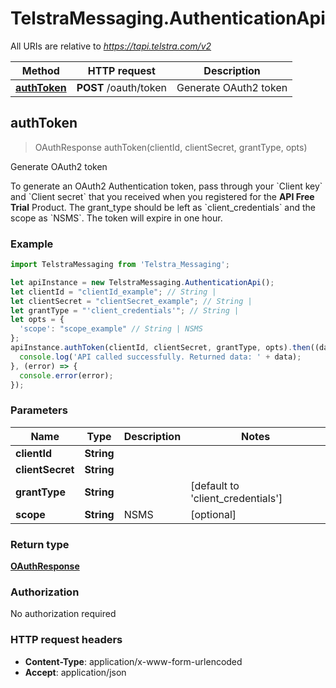 # TelstraMessaging.AuthenticationApi

All URIs are relative to *https://tapi.telstra.com/v2*

Method | HTTP request | Description
------------- | ------------- | -------------
[**authToken**](AuthenticationApi.md#authToken) | **POST** /oauth/token | Generate OAuth2 token



## authToken

> OAuthResponse authToken(clientId, clientSecret, grantType, opts)

Generate OAuth2 token

To generate an OAuth2 Authentication token, pass through your &#x60;Client key&#x60; and &#x60;Client secret&#x60; that you received when you registered for the **API Free Trial** Product.  The grant_type should be left as &#x60;client_credentials&#x60; and the scope as &#x60;NSMS&#x60;.  The token will expire in one hour. 

### Example

```javascript
import TelstraMessaging from 'Telstra_Messaging';

let apiInstance = new TelstraMessaging.AuthenticationApi();
let clientId = "clientId_example"; // String | 
let clientSecret = "clientSecret_example"; // String | 
let grantType = "'client_credentials'"; // String | 
let opts = {
  'scope': "scope_example" // String | NSMS
};
apiInstance.authToken(clientId, clientSecret, grantType, opts).then((data) => {
  console.log('API called successfully. Returned data: ' + data);
}, (error) => {
  console.error(error);
});

```

### Parameters


Name | Type | Description  | Notes
------------- | ------------- | ------------- | -------------
 **clientId** | **String**|  | 
 **clientSecret** | **String**|  | 
 **grantType** | **String**|  | [default to &#39;client_credentials&#39;]
 **scope** | **String**| NSMS | [optional] 

### Return type

[**OAuthResponse**](OAuthResponse.md)

### Authorization

No authorization required

### HTTP request headers

- **Content-Type**: application/x-www-form-urlencoded
- **Accept**: application/json


